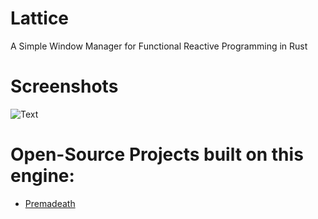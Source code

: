 # Lattice
A Simple Window Manager for Functional Reactive Programming in Rust

# Screenshots
![Text](https://github.com/andrew-lucker/Lattice/blob/master/screenshots/examples_text.png)

# Open-Source Projects built on this engine:
- [Premadeath](https://github.com/andrew-lucker/Premadeath)
